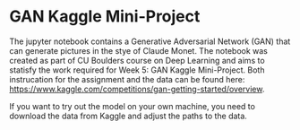 # GAN Kaggle Mini-Project

The jupyter notebook contains a Generative Adversarial Network (GAN) that can generate pictures in the stye of Claude Monet. The notebook was created as part of CU Boulders course on Deep Learning and aims to statisfy the work required for Week 5: GAN Kaggle Mini-Project. Both instrucation for the assignment and the data can be found here: https://www.kaggle.com/competitions/gan-getting-started/overview.

If you want to try out the model on your own machine, you need to download the data from Kaggle and adjust the paths to the data.
